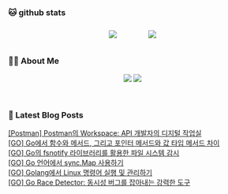 
###  🐱 github stats  

<div id="main" align="center">
    <img src="https://github-readme-stats.vercel.app/api?username=peterica&count_private=true&show_icons=true&theme=radical"
        style="height: auto; margin-left: 20px; margin-right: 20px; padding: 10px;"/>
    <img src="https://github-readme-stats.vercel.app/api/top-langs/?username=peterica&layout=compact"   
        style="height: auto; margin-left: 20px; margin-right: 20px; padding: 10px;"/>
</div>

###  💁‍♀️ About Me  
<p align="center">
    <a href="https://peterica.tistory.com/"><img src="https://img.shields.io/badge/Blog-FF5722?style=flat-square&logo=Blogger&logoColor=white"/></a>
    <a href="mailto:ilovefran.ofm@gmail.com"><img src="https://img.shields.io/badge/Gmail-d14836?style=flat-square&logo=Gmail&logoColor=white&link=ilovefran.ofm@gmail.com"/></a>
</p>

<br>

### 📕 Latest Blog Posts   

<a href ="https://peterica.tistory.com/882"> [Postman] Postman의 Workspace: API 개발자의 디지털 작업실 </a> <br>
<a href ="https://peterica.tistory.com/881"> [GO] Go에서 함수와 메서드, 그리고 포인터 메서드와 값 타입 메서드 차이 </a> <br>
<a href ="https://peterica.tistory.com/880"> [GO] Go의 fsnotify 라이브러리를 활용한 파일 시스템 감시 </a> <br>
<a href ="https://peterica.tistory.com/879"> [GO] Go 언어에서 sync.Map 사용하기 </a> <br>
<a href ="https://peterica.tistory.com/878"> [GO] Golang에서 Linux 명령어 실행 및 관리하기 </a> <br>
<a href ="https://peterica.tistory.com/877"> [GO] Go Race Detector: 동시성 버그를 잡아내는 강력한 도구 </a> <br>
